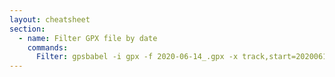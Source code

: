```yaml
---
layout: cheatsheet
section:
  - name: Filter GPX file by date
    commands:
      Filter: gpsbabel -i gpx -f 2020-06-14_.gpx -x track,start=20200611000000,stop=20200614235959 -o gpx -F out.gpx
---
```

